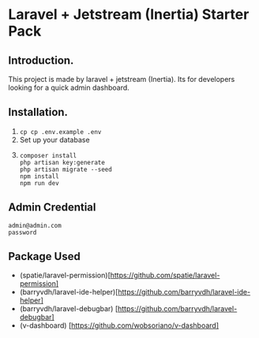 # Laravel + Jetstream (Inertia) Starter Pack

## Introduction.

This project is made by laravel + jetstream (Inertia). Its for developers looking for a quick admin dashboard.

## Installation.

1.  `cp cp .env.example .env`
2.  Set up your database
3.  ```
    composer install
    php artisan key:generate
    php artisan migrate --seed
    npm install
    npm run dev
    ```

## Admin Credential

```
admin@admin.com
password
```

## Package Used

-   (spatie/laravel-permission)[https://github.com/spatie/laravel-permission]
-   (barryvdh/laravel-ide-helper)[https://github.com/barryvdh/laravel-ide-helper]
-   (barryvdh/laravel-debugbar) [https://github.com/barryvdh/laravel-debugbar]
-   (v-dashboard) [https://github.com/wobsoriano/v-dashboard]
